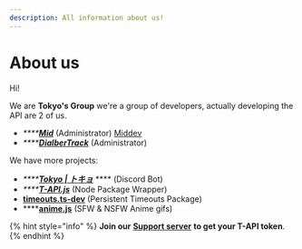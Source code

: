 ```yaml
---
description: All information about us!
---
```


# About us

Hi!

We are **Tokyo's Group** we're a group of developers, actually developing the API are 2 of us.

* _****_[_**Mid**_](https://github.com/Miduwu) (Administrator) [Middev](https://app.gitbook.com/u/3GQOu1VKLCPtzKI1B4DzWTAZRe82 "mention")
* _****_[_**DialberTrack**_](https://github.com/DialberTrack) (Administrator)

We have more projects:

* _****_[_**Tokyo | トキョ**_](https://dsc.gg/tokyo.uwu) **** (Discord Bot)
* _****_[_**T-API.js**_](https://npmjs.com/package/@midowo/t-api.js) (Node Package Wrapper)
* [**timeouts.ts-dev**](http://npmjs.com/package/timeouts.ts-dev) (Persistent Timeouts Package)
* ****[**anime.js**](https://npmjs.com/package/@midowo/anime.js) (SFW & NSFW Anime gifs)

{% hint style="info" %}
**Join our** [**Support server**](https://discord.com/invite/3pT2WHG9EG) **to get your T-API token**.
{% endhint %}

